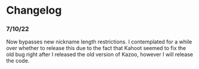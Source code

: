 # Changelog
### 7/10/22
Now bypasses new nickname length restrictions. 
I contemplated for a while over whether to release this due to the fact that Kahoot seemed to fix the old bug right after I released the old version of Kazoo, however I will release the code.
